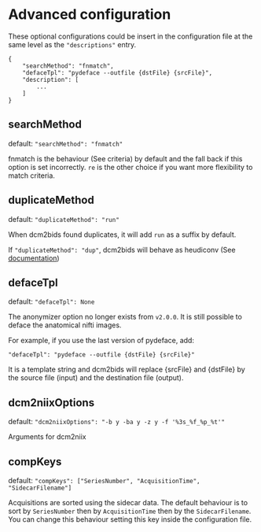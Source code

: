 # Advanced configuration

These optional configurations could be insert in the configuration file at the same level as the `"descriptions"` entry.

```
{
    "searchMethod": "fnmatch",
    "defaceTpl": "pydeface --outfile {dstFile} {srcFile}",
    "description": [
        ...
    ]
}
```

## searchMethod

default: `"searchMethod": "fnmatch"`

fnmatch is the behaviour (See criteria) by default and the fall back if this option is set incorrectly. `re` is the other choice if you want more flexibility to match criteria.

## duplicateMethod

default: `"duplicateMethod": "run"`

When dcm2bids found duplicates, it will add `run` as a suffix by default.

If `"duplicateMethod": "dup"`, dcm2bids will behave as heudiconv (See [documentation](https://heudiconv.readthedocs.io/en/latest/changes.html#id8))

## defaceTpl

default: `"defaceTpl": None`

The anonymizer option no longer exists from `v2.0.0`. It is still possible to deface the anatomical nifti images.

For example, if you use the last version of pydeface, add:

`"defaceTpl": "pydeface --outfile {dstFile} {srcFile}"`

It is a template string and dcm2bids will replace {srcFile} and {dstFile} by the source file (input) and the destination file (output).

## dcm2niixOptions

default: `"dcm2niixOptions": "-b y -ba y -z y -f '%3s_%f_%p_%t'"`

Arguments for dcm2niix

## compKeys

default: `"compKeys": ["SeriesNumber", "AcquisitionTime", "SidecarFilename"]`

Acquisitions are sorted using the sidecar data. The default behaviour is to sort by `SeriesNumber` then by `AcquisitionTime` then by the `SidecarFilename`. You can change this behaviour setting this key inside the configuration file.
